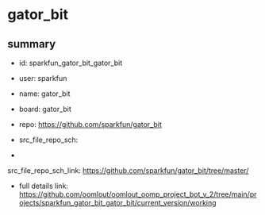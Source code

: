 # gator_bit
 
## summary 
* id: sparkfun_gator_bit_gator_bit
* user: sparkfun
* name: gator_bit
* board: gator_bit
* repo: https://github.com/sparkfun/gator_bit



* src_file_repo_sch: 
*
 src_file_repo_sch_link: https://github.com/sparkfun/gator_bit/tree/master/
* full details link: https://github.com/oomlout/oomlout_oomp_project_bot_v_2/tree/main/projects/sparkfun_gator_bit_gator_bit/current_version/working  






